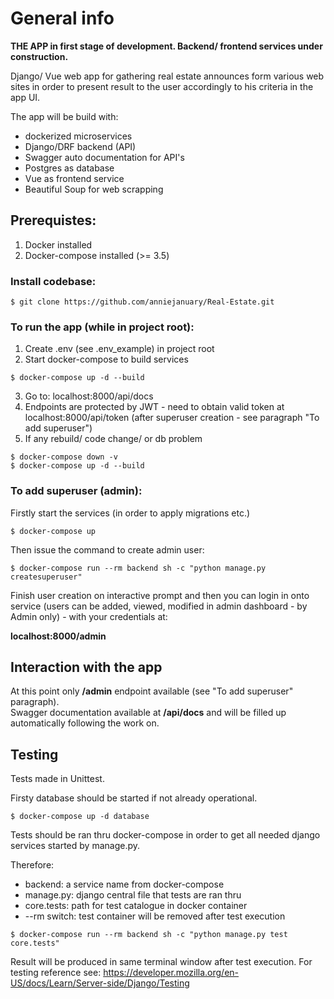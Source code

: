 # General info

<strong>THE APP in first stage of development. Backend/ frontend services under construction.</strong>

Django/ Vue web app for gathering real estate announces form various web sites in order to present result to the user accordingly to his criteria in the app UI.

The app will be build with:

- dockerized microservices
- Django/DRF backend (API)
- Swagger auto documentation for API's
- Postgres as database
- Vue as frontend service
- Beautiful Soup for web scrapping

## Prerequistes:

1. Docker installed
2. Docker-compose installed (>= 3.5)


### Install codebase:

```
$ git clone https://github.com/anniejanuary/Real-Estate.git
```

### To run the app (while in project root):

1. Create .env (see .env_example) in project root
2. Start docker-compose to build services

```
$ docker-compose up -d --build
```

3. Go to: localhost:8000/api/docs
4. Endpoints are protected by JWT - need to obtain valid token at localhost:8000/api/token (after superuser creation - see paragraph "To add superuser")
5. If any rebuild/ code change/ or db problem

```
$ docker-compose down -v
$ docker-compose up -d --build
```

### To add superuser (admin):

Firstly start the services (in order to apply migrations etc.)

```
$ docker-compose up
```
Then issue the command to create admin user:

```
$ docker-compose run --rm backend sh -c "python manage.py createsuperuser"
```

Finish user creation on interactive prompt and then you can login in onto service (users can be added, viewed, modified in admin dashboard - by Admin only) - with your credentials at:

<strong>localhost:8000/admin</strong>


## Interaction with the app

At this point only <strong>/admin</strong> endpoint available (see "To add superuser" paragraph).<br>
Swagger documentation available at <strong>/api/docs</strong> and will be filled up automatically following the work on. 

## Testing

Tests made in Unittest.

Firsty database should be started if not already operational.

```
$ docker-compose up -d database
```
Tests should be ran thru docker-compose in order to get all needed django services started by manage.py.

Therefore:

- backend: a service name from docker-compose
- manage.py: django central file that tests are ran thru
- core.tests: path for test catalogue in docker container
- --rm switch: test container will be removed after test execution

```
$ docker-compose run --rm backend sh -c "python manage.py test core.tests"
```

Result will be produced in same terminal window after test execution.
For testing reference see: https://developer.mozilla.org/en-US/docs/Learn/Server-side/Django/Testing